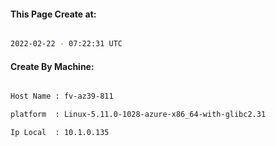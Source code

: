 
   
#### This Page Create at:

```bash

2022-02-22 - 07:22:31 UTC

```

#### Create By Machine:

```bash

Host Name : fv-az39-811

platform  : Linux-5.11.0-1028-azure-x86_64-with-glibc2.31

Ip Local  : 10.1.0.135

```

